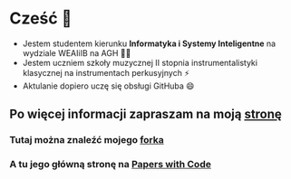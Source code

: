 # Cześć 👋

+ Jestem studentem kierunku **Informatyka i Systemy Inteligentne** na wydziale WEAIiIB na AGH 🤔🤔
+ Jestem uczniem szkoły muzycznej II stopnia instrumentalistyki klasycznej na instrumentach perkusyjnych ⚡
+ Aktulanie dopiero uczę się obsługi GitHuba 😄

## Po więcej informacji zapraszam na moją [stronę](https://g13filip.github.io/)

### Tutaj można znaleźć mojego [forka](https://github.com/g13filip/PFusionGF.git/)
### A tu jego główną stronę na [Papers with Code](https://paperswithcode.com/paper/patchfusion-an-end-to-end-tile-based)
